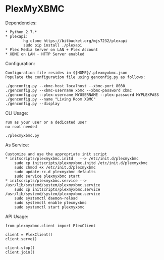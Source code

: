 PlexMyXBMC
==========

Dependencies:

	* Python 2.7.*
	* plexapi:
			hg clone https://bitbucket.org/mjs7232/plexapi
	        sudo pip install ./plexapi
	* Plex Media Server on LAN + Plex Account
	* XBMC on LAN - HTTP Server enabled

Configuration:

	Configuration file resides in ${HOME}/.plexmyxbmc.json
	Populate the configuration file using genconfig.py as follows:

    ./genconfig.py --xbmc-host localhost --xbmc-port 8080
    ./genconfig.py --xbmc-username xbmc --xbmc-password xbmc
    ./genconfig.py --plex-username MYUSERNAME --plex-password MYPLEXPASS
    ./genconfig.py --name "Living Room XBMC"
    ./genconfig.py --display

CLI Usage:

	run as your user or a dedicated user
    no root needed
    
	./plexmyxbmc.py
	
As Service:

    Customize and use the appropriate init script
    * initscripts/plexmyxbmc.initd   --> /etc/init.d/plexmyxbmc
        sudo cp initscripts/plexmyxbmc.initd /etc/init.d/plexmyxbmc
        sudo chmod +x /etc/init.d/plexmyxbmc
        sudo update-rc.d plexmyxbmc defaults
        sudo service plexmyxbmc start
    * initscripts/plexmyxbmc.service --> /usr/lib/systemd/system/plexmyxbmc.service
        sudo cp initscripts/plexmyxbmc.service /usr/lib/systemd/system/plexmyxbmc.service
        sudo systemctl daemon-reload
        sudo systemctl enable plexmyxbmc
        sudo systemctl start plexmyxbmc

API Usage:
	
    from plexmyxbmc.client import PlexClient

	client = PlexClient()
	client.serve()

	client.stop()
	client.join()